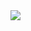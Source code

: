 <img src="https://capsule-render.vercel.app/api?type=soft&color=FF99CC&height=100&section=header&text=HyeJi Oh&fontSize=50" />

